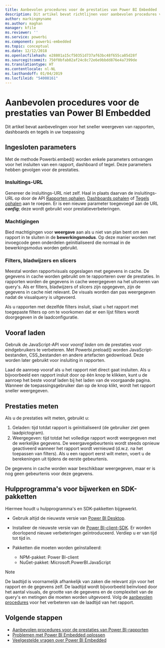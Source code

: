 ```yaml
---
title: Aanbevolen procedures voor de prestaties van Power BI Embedded
description: Dit artikel bevat richtlijnen voor aanbevolen procedures voor ingesloten analyses
author: markingmyname
ms.author: maghan
manager: kfile
ms.reviewer: ''
ms.service: powerbi
ms.component: powerbi-embedded
ms.topic: conceptual
ms.date: 12/12/2018
ms.openlocfilehash: e28801a15cf50351d737af63bc48f655ca85d28f
ms.sourcegitcommit: 750f0bfab02af24c8c72e6e9bbdd876e4a7399de
ms.translationtype: HT
ms.contentlocale: nl-NL
ms.lasthandoff: 01/04/2019
ms.locfileid: "54008161"
---
```

# <a name="power-bi-embedded-performance-best-practices"></a>Aanbevolen procedures voor de prestaties van Power BI Embedded

Dit artikel bevat aanbevelingen voor het sneller weergeven van rapporten, dashboards en tegels in uw toepassing

## <a name="embed-parameters"></a>Ingesloten parameters

Met de methode Powerbi.embed() worden enkele parameters ontvangen voor het insluiten van een rapport, dashboard of tegel. Deze parameters hebben gevolgen voor de prestaties.

### <a name="embed-url"></a>Insluitings-URL

Genereer de insluitings-URL niet zelf. Haal in plaats daarvan de insluitings-URL op door de API [Rapporten ophalen](https://na01.safelinks.protection.outlook.com/?url=https%3A%2F%2Fdocs.microsoft.com%2Fen-us%2Frest%2Fapi%2Fpower-bi%2Freports%2Fgetreportsingroup&data=02%7C01%7CMark.Ghanayem%40microsoft.com%7C07ca68ceb37a48e3f3de08d64968707a%7C72f988bf86f141af91ab2d7cd011db47%7C1%7C0%7C636777110256168308&sdata=22lkqRM2w1MQfrM8dooedaPqqIU8PufTq9TT4VDzRo0%3D&reserved=0), [Dashboards ophalen](https://na01.safelinks.protection.outlook.com/?url=https%3A%2F%2Fdocs.microsoft.com%2Fen-us%2Frest%2Fapi%2Fpower-bi%2Fdashboards%2Fgetdashboardsingroup&data=02%7C01%7CMark.Ghanayem%40microsoft.com%7C07ca68ceb37a48e3f3de08d64968707a%7C72f988bf86f141af91ab2d7cd011db47%7C1%7C0%7C636777110256168308&sdata=nfWRgbSoXVF42Rg%2Ba9491u19uksXp%2FAyz%2Fa%2Ba7%2FCtdA%3D&reserved=0) of [Tegels ophalen](https://na01.safelinks.protection.outlook.com/?url=https%3A%2F%2Fdocs.microsoft.com%2Fen-us%2Frest%2Fapi%2Fpower-bi%2Fdashboards%2Fgettilesingroup&data=02%7C01%7CMark.Ghanayem%40microsoft.com%7C07ca68ceb37a48e3f3de08d64968707a%7C72f988bf86f141af91ab2d7cd011db47%7C1%7C0%7C636777110256178318&sdata=LgZ27TynNpqQJDrb3aHWGQXIS%2FzichAO9De5M2uhF1Q%3D&reserved=0) aan te roepen. Er is een nieuwe parameter toegevoegd aan de URL **_config_**; deze wordt gebruikt voor prestatieverbeteringen.

### <a name="permissions"></a>Machtigingen

Bied machtigingen voor **weergave** aan als u niet van plan bent om een rapport in te sluiten in de **bewerkingsmodus**. Op deze manier worden met invoegcode geen onderdelen geïnitialiseerd die normaal in de bewerkingsmodus worden gebruikt.

### <a name="filters-bookmarks-and-slicers"></a>Filters, bladwijzers en slicers

Meestal worden rapportvisuals opgeslagen met gegevens in cache. De gegevens in cache worden gebruikt om te rapporteren over de prestaties. In rapporten worden de gegevens in cache weergegeven na het uitvoeren van query's. Als er filters, bladwijzers of slicers zijn opgegeven, zijn de gegevens in cache niet relevant. De visuals worden dan pas weergegeven nadat de visualquery is uitgevoerd.

Als u rapporten met dezelfde filters insluit, slaat u het rapport met toegepaste filters op om te voorkomen dat er een lijst filters wordt doorgegeven in de laadconfiguratie.

## <a name="preload"></a>Vooraf laden

Gebruik de JavaScript-API voor *vooraf laden* om de prestaties voor eindgebruikers te verbeteren.
Met Powerbi.preload() worden JavaScript-bestanden, CSS_bestanden en andere artefacten gedownload. Deze worden later gebruikt voor insluiting in rapporten.

Laad de aanroep vooraf als u het rapport niet direct gaat insluiten. Als u bijvoorbeeld een rapport insluit door op één knop te klikken, kunt u de aanroep het beste vooraf laden bij het laden van de voorgaande pagina. Wanneer de toepassingsgebruiker dan op de knop klikt, wordt het rapport sneller weergegeven.

## <a name="measure-performance"></a>Prestaties meten

Als u de prestaties wilt meten, gebruikt u:

1. Geladen: tijd totdat rapport is geïnitialiseerd (de gebruiker ziet geen laadpictogram).
2. Weergegeven: tijd totdat het volledige rapport wordt weergegeven met de werkelijke gegevens. De weergavegebeurtenis wordt steeds opnieuw geactiveerd wanneer het rapport wordt vernieuwd (d.w.z. na het toepassen van filters). Als u een rapport eerst wilt meten, voert u de berekeningen uit tijdens de eerste gebeurtenis.

De gegevens in cache worden waar beschikbaar weergegeven, maar er is nog geen gebeurtenis voor deze gegevens.

## <a name="update-tools-and-sdk-packages"></a>Hulpprogramma's voor bijwerken en SDK-pakketten

Hiermee houdt u hulpprogramma's en SDK-pakketten bijgewerkt.

* Gebruik altijd de nieuwste versie van [Power BI Desktop](https://powerbi.microsoft.com/en-us/desktop/).

* Installeer de nieuwste versie van de [Power BI-client-SDK](https://github.com/Microsoft/PowerBI-JavaScript). Er worden doorlopend nieuwe verbeteringen geïntroduceerd. Verdiep u er van tijd tot tijd in.

* Pakketten die moeten worden geïnstalleerd:
    * NPM-pakket: Power BI-client
    * NuGet-pakket: Microsoft.PowerBI.JavaScript

> [!Note]
> De laadtijd is voornamelijk afhankelijk van zaken die relevant zijn voor het rapport en de gegevens zelf. De laadtijd wordt bijvoorbeeld beïnvloed door het aantal visuals, de grootte van de gegevens en de complexiteit van de query's en metingen die moeten worden uitgevoerd. Volg de [aanbevolen procedures](../power-bi-reports-performance.md) voor het verbeteren van de laadtijd van het rapport.

## <a name="next-steps"></a>Volgende stappen

* [Aanbevolen procedures voor de prestaties van Power BI-rapporten](../power-bi-reports-performance.md)
* [Problemen met Power BI Embedded oplossen](embedded-troubleshoot.md)
* [Veelgestelde vragen over Power BI Embedded](embedded-faq.md)
